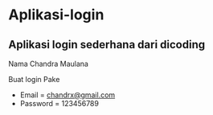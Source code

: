 # Aplikasi-login
Aplikasi login sederhana dari dicoding
--
Nama Chandra Maulana

Buat login Pake
- Email = chandrx@gmail.com
- Password = 123456789
